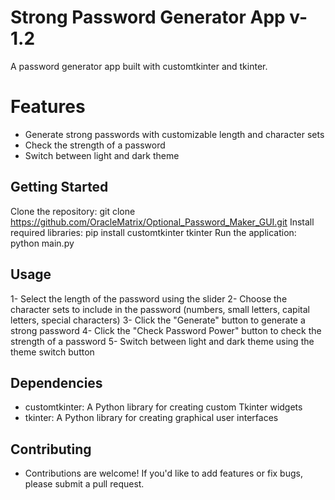 # Strong Password Generator App v-1.2
A password generator app built with customtkinter and tkinter.

# Features

* Generate strong passwords with customizable length and character sets
* Check the strength of a password
* Switch between light and dark theme
## Getting Started

Clone the repository: git clone https://github.com/OracleMatrix/Optional_Password_Maker_GUI.git
Install required libraries: pip install customtkinter tkinter
Run the application: python main.py
## Usage

1- Select the length of the password using the slider
2- Choose the character sets to include in the password (numbers, small letters, capital letters, special characters)
3- Click the "Generate" button to generate a strong password
4- Click the "Check Password Power" button to check the strength of a password
5- Switch between light and dark theme using the theme switch button
## Dependencies

* customtkinter: A Python library for creating custom Tkinter widgets
* tkinter: A Python library for creating graphical user interfaces


## Contributing

* Contributions are welcome! If you'd like to add features or fix bugs, please submit a pull request.
